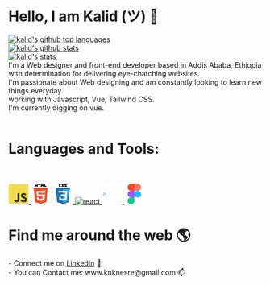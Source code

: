 


# Hello, I am Kalid (ツ) 👋


<a href="https://github.com/kalidnesredin">
  <img height="180em" width="auto" src="https://github-readme-stats.vercel.app/api/top-langs/?username=kalidnesredin&theme=merko&layout=compact" alt="kalid's github top languages" /><br>
  <img height="180em" src="https://github-readme-stats.vercel.app/api?username=kalidnesredin&show_icons=true&theme=merko&count_private=true" alt="kalid's github stats" /><br>
  <img height="180em" src="https://github-readme-streak-stats.herokuapp.com/?user=kalidnesredin&theme=tokyonight" alt="kalid's stats" />
  <br>
</a>
I'm a Web designer and front-end developer based in Addis Ababa, Ethiopia with determination for delivering eye-chatching websites.<br> I'm passionate about Web designing and am constantly looking to learn new things everyday.
<br>
working with Javascript, Vue, Tailwind CSS.
<br>
I'm currently digging on vue.
<br><br>
<h1>Languages and Tools:</h1>
<br>
<br>
<a href="https://developer.mozilla.org/en-US/docs/Web/JavaScript" target="_blank" rel="noreferrer"> <img src="https://raw.githubusercontent.com/devicons/devicon/master/icons/javascript/javascript-original.svg" alt="javascript" width="40" height="40"/> </a>
  <a href="https://www.w3.org/html/" target="_blank" rel="noreferrer"> <img src="https://raw.githubusercontent.com/devicons/devicon/master/icons/html5/html5-original-wordmark.svg" alt="html5" width="40" height="40"/></a>
  <a href="https://www.w3schools.com/css/" target="_blank" rel="noreferrer"> <img src="https://raw.githubusercontent.com/devicons/devicon/master/icons/css3/css3-original-wordmark.svg" alt="css3" width="40" height="40"/> </a>
  <a href="https://react.org/" target="_blank" rel="noreferrer"> <img src="https://raw.githubusercontent.com/devicons/devicon/master/icons/react/vue-original-wordmark.svg" alt="react" width="40" height="40"/> </a>
  <a href="https://tailwind.org/" target="_blank" rel="noreferrer"> <img src="https://github.com/devicons/devicon/blob/master/icons/tailwindcss/tailwindcss-original-wordmark.svg" alt="figma" width="40" height="40"/> </a> 
  <a href="https://figma.org/" target="_blank" rel="noreferrer"> <img src="https://github.com/devicons/devicon/blob/master/icons/figma/figma-original.svg" alt="figma" width="40" height="40"/> </a> 
  <br>
<h1>Find me around the web 🌎</h1>
- Connect me on <a href="https://www.linkedin.com/in/kalidnesredin/">LinkedIn</a> 💼<br>
- You can Contact me: www.knknesre@gmail.com 📫
